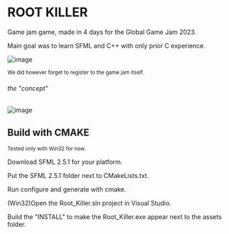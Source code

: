 # ROOT KILLER
Game jam game, made in 4 days for the Global Game Jam 2023.

Main goal was to learn SFML and C++ with only prior C experience.

![image](https://user-images.githubusercontent.com/53992736/216842053-bd1732ca-cc64-4b98-9cbb-003a21f8ff3e.png)

<sub>We did however forget to register to the game jam itself.</sub>

###### the "concept"
![image](https://user-images.githubusercontent.com/53992736/216843781-cc4ad32e-b967-4845-acd1-351c3b9efb6b.png)

## Build with CMAKE
<sub>Tested only with Win32 for now.</sub>

Download SFML 2.5.1 for your platform.

Put the SFML 2.5.1 folder next to CMakeLists.txt.

Run configure and generate with cmake.

(Win32)Open the Root_Killer.sln project in Visual Studio.

Build the "INSTALL" to make the Root_Killer.exe appear next to the assets folder.
